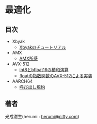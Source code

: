 # 最適化

## 目次

- Xbyak
  - [Xbyakのチュートリアル](x64/xbyak.md)
- AMX
  - [AMX所感](x64/amx.md)
- AVX-512
  - [int8とbfloat16の積和演算](x64/int8-bfloat16.md)
  - [floatの指数関数のAVX-512による実装](x64/exp.md)
- AARCH64
  - [呼び出し規約](aarch64/convension.md)


## 著者

光成滋生(herumi : herumi@nifty.com)
